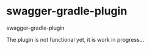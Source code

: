 swagger-gradle-plugin
=====================

swagger-gradle-plugin

The plugin is not functional yet, it is work in progress...
